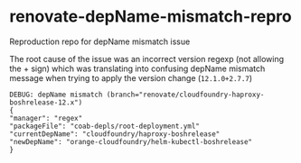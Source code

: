 # renovate-depName-mismatch-repro

Reproduction repo for depName mismatch issue

The root cause of the issue was an incorrect version regexp (not allowing the + sign) which was translating into confusing depName mismatch message when trying to apply the version change (`12.1.0+2.7.7`)

```
DEBUG: depName mismatch (branch="renovate/cloudfoundry-haproxy-boshrelease-12.x")
{
"manager": "regex"
"packageFile": "coab-depls/root-deployment.yml"
"currentDepName": "cloudfoundry/haproxy-boshrelease"
"newDepName": "orange-cloudfoundry/helm-kubectl-boshrelease"
}
```
